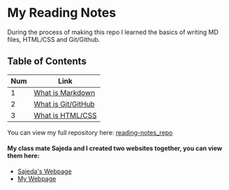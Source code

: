 # My Reading Notes

During the process of making this repo I learned the basics of writing MD files, HTML/CSS and Git/Github.    

## Table of Contents

Num | Link
------------ | -------------
1 | [What is Markdown](markdown.md) 
2 | [What is Git/GitHub](git_github.md) 
3 | [What is HTML/CSS](html_css.md) 


You can view my full repository here: [reading-notes_repo](https://www.github.com/reema-eilouti/reading-notes)

#### My class mate Sajeda and I created two websites together, you can view them here:
* [Sajeda's Webpage](https://sajeda-araidah.github.io/reading-notes/)
* [My Webpage](html_css_example.html)
